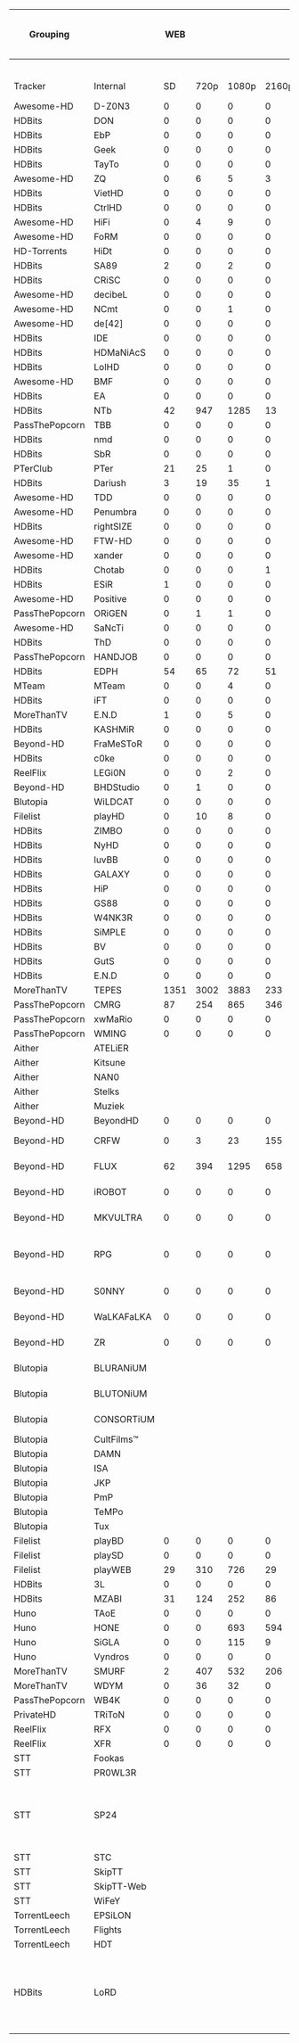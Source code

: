 | Grouping       |            | WEB  |      |       |       | Encode |      |       |       |       |           |       | Remux |       |       | Disc |      |     | Golden Popcorns |      |       |       |        |        |        |        | Golden Popcorn Performance Index |           |            |        |                                                             |
|----------------|------------|------|------|-------|-------|--------|------|-------|-------|-------|-----------|-------|-------|-------|-------|------|------|-----|-----------------|------|-------|-------|--------|--------|--------|--------|----------------------------------|-----------|------------|--------|-------------------------------------------------------------|
|                |            |      |      |       |       | x264   |      |       |       | x265  |           |       |       |       |       |      |      |     | Encodes         |      |       |       | Ratio  |        |        |        |                                  |           |            |        |                                                             |
| Tracker        | Internal   | SD   | 720p | 1080p | 2160p | SD     | 720p | 1080p | Total | 1080p | 1080p HDR | 2160p | DVD   | 1080p | 2160p | DVD  | BD   | UHD | SD              | 720p | 1080p | Total | SD     | 720p   | 1080p  | Total  | SD GPPi                          | 720p GPPi | 1080p GPPi | GPPi   | Other Comments                                              |
| Awesome-HD     | D-Z0N3     | 0    | 0    | 0     | 0     | 0      | 48   | 371   | 419   | 0     | 88        | 8     | 0     | 29    | 0     | 0    | 0    | 0   | 0               | 19   | 247   | 266   | 0.00%  | 39.58% | 66.58% | 63.48% | 0.00                             | 7.52      | 164.44     | 171.97 |                                                             |
| HDBits         | DON        | 0    | 0    | 0     | 0     | 127    | 2640 | 990   | 3757  | 0     | 107       | 27    | 0     | 0     | 0     | 0    | 0    | 0   | 1               | 962  | 385   | 1348  | 0.79%  | 36.44% | 38.89% | 35.88% | 0.01                             | 350.55    | 149.72     | 500.28 |                                                             |
| HDBits         | EbP        | 0    | 0    | 0     | 0     | 0      | 1723 | 399   | 2122  | 0     | 0         | 0     | 0     | 0     | 0     | 0    | 0    | 0   | 0               | 843  | 243   | 1086  | 0.00%  | 48.93% | 60.90% | 51.18% | 0.00                             | 412.45    | 147.99     | 560.44 |                                                             |
| HDBits         | Geek       | 0    | 0    | 0     | 0     | 2      | 130  | 130   | 262   | 0     | 11        | 0     | 0     | 0     | 0     | 0    | 0    | 0   | 0               | 75   | 85    | 160   | 0.00%  | 57.69% | 65.38% | 61.07% | 0.00                             | 43.27     | 55.58      | 98.85  |                                                             |
| HDBits         | TayTo      | 0    | 0    | 0     | 0     | 1      | 461  | 295   | 757   | 0     | 3         | 0     | 0     | 0     | 0     | 0    | 0    | 0   | 0               | 279  | 126   | 405   | 0.00%  | 60.52% | 42.71% | 53.50% | 0.00                             | 168.85    | 53.82      | 222.67 |                                                             |
| Awesome-HD     | ZQ         | 0    | 6    | 5     | 3     | 3      | 180  | 225   | 408   | 0     | 11        | 0     | 0     | 77    | 1     | 0    | 0    | 0   | 0               | 134  | 110   | 244   | 0.00%  | 74.44% | 48.89% | 59.80% | 0.00                             | 99.76     | 53.78      | 153.53 |                                                             |
| HDBits         | VietHD     | 0    | 0    | 0     | 0     | 0      | 1120 | 492   | 1612  | 0     | 0         | 0     | 0     | 0     | 0     | 0    | 0    | 0   | 0               | 467  | 157   | 624   | 0.00%  | 41.70% | 31.91% | 38.71% | 0.00                             | 194.72    | 50.10      | 244.82 |                                                             |
| HDBits         | CtrlHD     | 0    | 0    | 0     | 0     | 2      | 1170 | 565   | 1737  | 0     | 48        | 228   | 0     | 0     | 0     | 0    | 0    | 0   | 0               | 507  | 159   | 666   | 0.00%  | 43.33% | 28.14% | 38.34% | 0.00                             | 219.70    | 44.75      | 264.45 |                                                             |
| Awesome-HD     | HiFi       | 0    | 4    | 9     | 0     | 2      | 251  | 159   | 412   | 0     | 0         | 0     | 0     | 391   | 0     | 0    | 0    | 0   | 0               | 175  | 83    | 258   | 0.00%  | 69.72% | 52.20% | 62.62% | 0.00                             | 122.01    | 43.33      | 165.34 |                                                             |
| Awesome-HD     | FoRM       | 0    | 0    | 0     | 0     | 4      | 38   | 197   | 239   | 0     | 0         | 0     | 0     | 3     | 0     | 0    | 0    | 0   | 0               | 18   | 86    | 104   | 0.00%  | 47.37% | 43.65% | 43.51% | 0.00                             | 8.53      | 37.54      | 46.07  |                                                             |
| HD-Torrents    | HiDt       | 0    | 0    | 0     | 0     | 0      | 383  | 112   | 495   | 0     | 0         | 0     | 0     | 0     | 0     | 0    | 0    | 0   | 0               | 295  | 64    | 359   | 0.00%  | 77.02% | 57.14% | 72.53% | 0.00                             | 227.22    | 36.57      | 263.79 |                                                             |
| HDBits         | SA89       | 2    | 0    | 2     | 0     | 2      | 26   | 146   | 174   | 0     | 54        | 0     | 0     | 2     | 0     | 0    | 0    | 0   | 0               | 3    | 70    | 73    | 0.00%  | 11.54% | 47.95% | 41.95% | 0.00                             | 0.35      | 33.56      | 33.91  |                                                             |
| HDBits         | CRiSC      | 0    | 0    | 0     | 0     | 0      | 746  | 88    | 834   | 0     | 0         | 0     | 0     | 0     | 0     | 0    | 0    | 0   | 0               | 376  | 48    | 424   | 0.00%  | 50.40% | 54.55% | 50.84% | 0.00                             | 189.51    | 26.18      | 215.69 |                                                             |
| Awesome-HD     | decibeL    | 0    | 0    | 0     | 0     | 0      | 165  | 239   | 404   | 0     | 0         | 0     | 0     | 137   | 0     | 0    | 0    | 0   | 0               | 57   | 76    | 133   | 0.00%  | 34.55% | 31.80% | 32.92% | 0.00                             | 19.69     | 24.17      | 43.86  |                                                             |
| Awesome-HD     | NCmt       | 0    | 0    | 1     | 0     | 0      | 207  | 207   | 414   | 0     | 143       | 2     | 1     | 156   | 1     | 0    | 0    | 0   | 0               | 93   | 66    | 159   | 0.00%  | 44.93% | 31.88% | 38.41% | 0.00                             | 41.78     | 21.04      | 62.83  |                                                             |
| Awesome-HD     | de[42]     | 0    | 0    | 0     | 0     | 1      | 18   | 47    | 66    | 0     | 0         | 0     | 0     | 0     | 0     | 0    | 0    | 0   | 0               | 12   | 31    | 43    | 0.00%  | 66.67% | 65.96% | 65.15% | 0.00                             | 8.00      | 20.45      | 28.45  |                                                             |
| HDBits         | IDE        | 0    | 0    | 0     | 0     | 1      | 293  | 98    | 392   | 0     | 0         | 0     | 0     | 0     | 0     | 0    | 0    | 0   | 0               | 178  | 42    | 220   | 0.00%  | 60.75% | 42.86% | 56.12% | 0.00                             | 108.14    | 18.00      | 126.14 |                                                             |
| HDBits         | HDMaNiAcS  | 0    | 0    | 0     | 0     | 0      | 19   | 433   | 452   | 0     | 0         | 0     | 0     | 0     | 0     | 0    | 0    | 0   | 0               | 5    | 87    | 92    | 0.00%  | 26.32% | 20.09% | 20.35% | 0.00                             | 1.32      | 17.48      | 18.80  |                                                             |
| HDBits         | LolHD      | 0    | 0    | 0     | 0     | 0      | 86   | 34    | 120   | 0     | 0         | 0     | 0     | 0     | 0     | 0    | 0    | 0   | 0               | 52   | 24    | 76    | 0.00%  | 60.47% | 70.59% | 63.33% | 0.00                             | 31.44     | 16.94      | 48.38  |                                                             |
| Awesome-HD     | BMF        | 0    | 0    | 0     | 0     | 0      | 170  | 69    | 239   | 0     | 16        | 0     | 0     | 252   | 0     | 0    | 0    | 0   | 0               | 97   | 34    | 131   | 0.00%  | 57.06% | 49.28% | 54.81% | 0.00                             | 55.35     | 16.75      | 72.10  |                                                             |
| HDBits         | EA         | 0    | 0    | 0     | 0     | 73     | 460  | 717   | 1250  | 0     | 0         | 0     | 0     | 0     | 0     | 0    | 0    | 0   | 11              | 92   | 93    | 196   | 15.07% | 20.00% | 12.97% | 15.68% | 1.66                             | 18.40     | 12.06      | 32.12  |                                                             |
| HDBits         | NTb        | 42   | 947  | 1285  | 13    | 16     | 554  | 733   | 1303  | 0     | 23        | 0     | 0     | 0     | 0     | 0    | 0    | 0   | 0               | 77   | 88    | 165   | 0.00%  | 13.90% | 12.01% | 12.66% | 0.00                             | 10.70     | 10.56      | 21.27  |                                                             |
| PassThePopcorn | TBB        | 0    | 0    | 0     | 0     | 560    | 93   | 13    | 666   | 0     | 0         | 0     | 0     | 0     | 0     | 0    | 0    | 0   | 310             | 72   | 10    | 392   | 55.36% | 77.42% | 76.92% | 58.86% | 171.61                           | 55.74     | 7.69       | 235.04 |                                                             |
| HDBits         | nmd        | 0    | 0    | 0     | 0     | 0      | 15   | 20    | 35    | 0     | 0         | 0     | 0     | 0     | 0     | 0    | 0    | 0   | 0               | 8    | 11    | 19    | 0.00%  | 53.33% | 55.00% | 54.29% | 0.00                             | 4.27      | 6.05       | 10.32  |                                                             |
| HDBits         | SbR        | 0    | 0    | 0     | 0     | 0      | 709  | 1699  | 2408  | 0     | 0         | 0     | 0     | 0     | 0     | 0    | 0    | 0   | 0               | 308  | 94    | 402   | 0.00%  | 43.44% | 5.53%  | 16.69% | 0.00                             | 133.80    | 5.20       | 139.00 |                                                             |
| PTerClub       | PTer       | 21   | 25   | 1     | 0     | 562    | 746  | 918   | 2226  | 0     | 22        | 3     | 0     | 434   | 4     | 0    | 119  | 9   | 6               | 73   | 69    | 148   | 1.07%  | 9.79%  | 7.52%  | 6.65%  | 0.06                             | 7.14      | 5.19       | 12.39  |                                                             |
| HDBits         | Dariush    | 3    | 19   | 35    | 1     | 60     | 91   | 72    | 223   | 0     | 0         | 0     | 0     | 21    | 0     | 48   | 0    | 0   | 33              | 31   | 19    | 83    | 55.00% | 34.07% | 26.39% | 37.22% | 18.15                            | 10.56     | 5.01       | 33.72  |                                                             |
| Awesome-HD     | TDD        | 0    | 0    | 0     | 0     | 0      | 119  | 72    | 191   | 0     | 19        | 4     | 0     | 143   | 0     | 0    | 0    | 0   | 0               | 46   | 17    | 63    | 0.00%  | 38.66% | 23.61% | 32.98% | 0.00                             | 17.78     | 4.01       | 21.80  |                                                             |
| Awesome-HD     | Penumbra   | 0    | 0    | 0     | 0     | 0      | 2    | 22    | 24    | 0     | 0         | 0     | 0     | 0     | 0     | 0    | 0    | 0   | 0               | 0    | 9     | 9     | 0.00%  | 0.00%  | 40.91% | 37.50% | 0.00                             | 0.00      | 3.68       | 3.68   |                                                             |
| HDBits         | rightSIZE  | 0    | 0    | 0     | 0     | 0      | 121  | 30    | 151   | 0     | 0         | 0     | 0     | 0     | 0     | 0    | 0    | 0   | 0               | 66   | 10    | 76    | 0.00%  | 54.55% | 33.33% | 50.33% | 0.00                             | 36.00     | 3.33       | 39.33  |                                                             |
| Awesome-HD     | FTW-HD     | 0    | 0    | 0     | 0     | 0      | 1    | 20    | 21    | 0     | 0         | 0     | 0     | 1     | 0     | 0    | 0    | 0   | 0               | 0    | 8     | 8     | 0.00%  | 0.00%  | 40.00% | 38.10% | 0.00                             | 0.00      | 3.20       | 3.20   |                                                             |
| Awesome-HD     | xander     | 0    | 0    | 0     | 0     | 0      | 1    | 79    | 80    | 0     | 0         | 0     | 0     | 1     | 0     | 0    | 0    | 0   | 0               | 0    | 14    | 14    | 0.00%  | 0.00%  | 17.72% | 17.50% | 0.00                             | 0.00      | 2.48       | 2.48   |                                                             |
| HDBits         | Chotab     | 0    | 0    | 0     | 1     | 3      | 59   | 15    | 77    | 0     | 8         | 13    | 0     | 0     | 0     | 0    | 6    | 0   | 0               | 8    | 6     | 14    | 0.00%  | 13.56% | 40.00% | 18.18% | 0.00                             | 1.08      | 2.40       | 3.48   |                                                             |
| HDBits         | ESiR       | 1    | 0    | 0     | 0     | 0      | 248  | 45    | 293   | 0     | 0         | 1     | 0     | 0     | 0     | 0    | 320  | 62  | 0               | 15   | 10    | 25    | 0.00%  | 6.05%  | 22.22% | 8.53%  | 0.00                             | 0.91      | 2.22       | 3.13   |                                                             |
| Awesome-HD     | Positive   | 0    | 0    | 0     | 0     | 0      | 74   | 8     | 82    | 0     | 0         | 0     | 0     | 3     | 0     | 0    | 0    | 0   | 0               | 46   | 4     | 50    | 0.00%  | 62.16% | 50.00% | 60.98% | 0.00                             | 28.59     | 2.00       | 30.59  |                                                             |
| PassThePopcorn | ORiGEN     | 0    | 1    | 1     | 0     | 0      | 12   | 10    | 22    | 0     | 0         | 0     | 0     | 0     | 0     | 0    | 0    | 0   | 0               | 6    | 4     | 10    | 0.00%  | 50.00% | 40.00% | 45.45% | 0.00                             | 3.00      | 1.60       | 4.60   |                                                             |
| Awesome-HD     | SaNcTi     | 0    | 0    | 0     | 0     | 0      | 15   | 5     | 20    | 0     | 0         | 0     | 0     | 0     | 0     | 0    | 0    | 0   | 0               | 5    | 2     | 7     | 0.00%  | 33.33% | 40.00% | 35.00% | 0.00                             | 1.67      | 0.80       | 2.47   |                                                             |
| HDBits         | ThD        | 0    | 0    | 0     | 0     | 0      | 78   | 16    | 94    | 0     | 0         | 0     | 0     | 0     | 0     | 0    | 0    | 0   | 0               | 40   | 3     | 43    | 0.00%  | 51.28% | 18.75% | 45.74% | 0.00                             | 20.51     | 0.56       | 21.08  |                                                             |
| PassThePopcorn | HANDJOB    | 0    | 0    | 0     | 0     | 51020  | 6295 | 6807  | 64122 | 0     | 0         | 0     | 0     | 1     | 0     | 0    | 0    | 0   | 515             | 69   | 46    | 630   | 1.01%  | 1.10%  | 0.68%  | 0.98%  | 5.20                             | 0.76      | 0.31       | 6.27   |                                                             |
| HDBits         | EDPH       | 54   | 65   | 72    | 51    | 1449   | 375  | 533   | 2357  | 0     | 0         | 2     | 0     | 1015  | 2     | 13   | 8    | 0   | 6               | 13   | 7     | 26    | 0.41%  | 3.47%  | 1.31%  | 1.10%  | 0.02                             | 0.45      | 0.09       | 0.57   |                                                             |
| MTeam          | MTeam      | 0    | 0    | 4     | 0     | 4      | 328  | 98    | 430   | 0     | 0         | 0     | 0     | 15    | 0     | 0    | 1333 | 36  | 0               | 2    | 3     | 5     | 0.00%  | 0.61%  | 3.06%  | 1.16%  | 0.00                             | 0.01      | 0.09       | 0.10   |                                                             |
| HDBits         | iFT        | 0    | 0    | 0     | 0     | 68     | 855  | 897   | 1820  | 0     | 24        | 6     | 0     | 0     | 0     | 0    | 0    | 0   | 0               | 12   | 9     | 21    | 0.00%  | 1.40%  | 1.00%  | 1.15%  | 0.00                             | 0.17      | 0.09       | 0.26   |                                                             |
| MoreThanTV     | E.N.D      | 1    | 0    | 5     | 0     | 0      | 6    | 26    | 32    | 0     | 0         | 0     | 0     | 57    | 2     | 0    | 0    | 0   | 0               | 1    | 1     | 2     | 0.00%  | 16.67% | 3.85%  | 6.25%  | 0.00                             | 0.17      | 0.04       | 0.21   |                                                             |
| HDBits         | KASHMiR    | 0    | 0    | 0     | 0     | 0      | 42   | 29    | 71    | 0     | 0         | 0     | 0     | 0     | 0     | 0    | 0    | 0   | 0               | 3    | 1     | 4     | 0.00%  | 7.14%  | 3.45%  | 5.63%  | 0.00                             | 0.21      | 0.03       | 0.25   |                                                             |
| Beyond-HD      | FraMeSToR  | 0    | 0    | 0     | 0     | 0      | 10   | 104   | 114   | 0     | 0         | 0     | 0     | 6051  | 2258  | 0    | 0    | 0   | 0               | 0    | 1     | 1     | 0.00%  | 0.00%  | 0.96%  | 0.88%  | 0.00                             | 0.00      | 0.01       | 0.01   |                                                             |
| HDBits         | c0ke       | 0    | 0    | 0     | 0     | 3      | 30   | 251   | 284   | 0     | 21        | 1     | 0     | 9     | 0     | 0    | 0    | 0   | 0               | 0    | 1     | 1     | 0.00%  | 0.00%  | 0.40%  | 0.35%  | 0.00                             | 0.00      | 0.00       | 0.00   |                                                             |
| ReelFlix       | LEGi0N     | 0    | 0    | 2     | 0     | 0      | 53   | 1400  | 1453  | 167   | 208       | 128   | 0     | 1925  | 688   | 0    | 0    | 0   | 0               | 0    | 1     | 1     | 0.00%  | 0.00%  | 0.07%  | 0.07%  | 0.00                             | 0.00      | 0.00       | 0.00   |                                                             |
| Beyond-HD      | BHDStudio  | 0    | 1    | 0     | 0     | 0      | 4076 | 4058  | 8134  | 0     | 2         | 1305  | 0     | 0     | 0     | 0    | 0    | 0   | 0               | 0    | 0     | 0     | 0.00%  | 0.00%  | 0.00%  | 0.00%  | 0.00                             | 0.00      | 0.00       | 0.00   |                                                             |
| Blutopia       | WiLDCAT    | 0    | 0    | 0     | 0     | 0      | 0    | 194   | 194   | 0     | 0         | 0     | 0     | 3     | 35    | 4    | 3    | 0   | 0               | 0    | 0     | 0     | 0.00%  | 0.00%  | 0.00%  | 0.00%  | 0.00                             | 0.00      | 0.00       | 0.00   |                                                             |
| Filelist       | playHD     | 0    | 10   | 8     | 0     | 1      | 414  | 293   | 708   | 0     | 13        | 0     | 0     | 0     | 0     | 0    | 0    | 0   | 0               | 3    | 0     | 3     | 0.00%  | 0.72%  | 0.00%  | 0.42%  | 0.00                             | 0.02      | 0.00       | 0.02   |                                                             |
| HDBits         | ZIMBO      | 0    | 0    | 0     | 0     | 0      | 13   | 7     | 20    | 0     | 0         | 0     | 0     | 0     | 0     | 0    | 0    | 0   | 0               | 0    | 0     | 0     | 0.00%  | 0.00%  | 0.00%  | 0.00%  | 0.00                             | 0.00      | 0.00       | 0.00   |                                                             |
| HDBits         | NyHD       | 0    | 0    | 0     | 0     | 0      | 57   | 46    | 103   | 0     | 0         | 0     | 0     | 0     | 0     | 0    | 0    | 0   | 0               | 0    | 0     | 0     | 0.00%  | 0.00%  | 0.00%  | 0.00%  | 0.00                             | 0.00      | 0.00       | 0.00   |                                                             |
| HDBits         | luvBB      | 0    | 0    | 0     | 0     | 0      | 13   | 10    | 23    | 0     | 0         | 0     | 0     | 0     | 0     | 0    | 0    | 0   | 0               | 0    | 0     | 0     | 0.00%  | 0.00%  | 0.00%  | 0.00%  | 0.00                             | 0.00      | 0.00       | 0.00   |                                                             |
| HDBits         | GALAXY     | 0    | 0    | 0     | 0     | 0      | 2    | 8     | 10    | 0     | 17        | 0     | 0     | 0     | 0     | 0    | 0    | 0   | 0               | 0    | 0     | 0     | 0.00%  | 0.00%  | 0.00%  | 0.00%  | 0.00                             | 0.00      | 0.00       | 0.00   |                                                             |
| HDBits         | HiP        | 0    | 0    | 0     | 0     | 0      | 14   | 30    | 44    | 0     | 0         | 0     | 0     | 0     | 0     | 0    | 0    | 0   | 0               | 0    | 0     | 0     | 0.00%  | 0.00%  | 0.00%  | 0.00%  | 0.00                             | 0.00      | 0.00       | 0.00   |                                                             |
| HDBits         | GS88       | 0    | 0    | 0     | 0     | 0      | 73   | 94    | 167   | 0     | 0         | 0     | 0     | 0     | 0     | 0    | 0    | 0   | 0               | 0    | 0     | 0     | 0.00%  | 0.00%  | 0.00%  | 0.00%  | 0.00                             | 0.00      | 0.00       | 0.00   |                                                             |
| HDBits         | W4NK3R     | 0    | 0    | 0     | 0     | 0      | 5    | 32    | 37    | 0     | 0         | 129   | 0     | 0     | 0     | 0    | 0    | 0   | 0               | 0    | 0     | 0     | 0.00%  | 0.00%  | 0.00%  | 0.00%  | 0.00                             | 0.00      | 0.00       | 0.00   |                                                             |
| HDBits         | SiMPLE     | 0    | 0    | 0     | 0     | 0      | 2    | 9     | 11    | 0     | 3         | 1     | 0     | 0     | 0     | 0    | 0    | 0   | 0               | 0    | 0     | 0     | 0.00%  | 0.00%  | 0.00%  | 0.00%  | 0.00                             | 0.00      | 0.00       | 0.00   |                                                             |
| HDBits         | BV         | 0    | 0    | 0     | 0     | 0      | 15   | 24    | 39    | 0     | 0         | 0     | 0     | 0     | 0     | 0    | 0    | 0   | 0               | 0    | 0     | 0     | 0.00%  | 0.00%  | 0.00%  | 0.00%  | 0.00                             | 0.00      | 0.00       | 0.00   |                                                             |
| HDBits         | GutS       | 0    | 0    | 0     | 0     | 0      | 11   | 14    | 25    | 0     | 0         | 0     | 0     | 0     | 0     | 0    | 0    | 0   | 0               | 0    | 0     | 0     | 0.00%  | 0.00%  | 0.00%  | 0.00%  | 0.00                             | 0.00      | 0.00       | 0.00   |                                                             |
| HDBits         | E.N.D      | 0    | 0    | 0     | 0     | 0      | 0    | 7     | 7     | 0     | 0         | 0     | 0     | 0     | 0     | 0    | 0    |     | 0               | 0    | 0     | 0     | 0.00%  | 0.00%  | 0.00%  | 0.00%  | 0.00                             | 0.00      | 0.00       | 0.00   |                                                             |
| MoreThanTV     | TEPES      | 1351 | 3002 | 3883  | 233   | 19     | 6    | 13    | 38    | 0     | 0         | 0     | 0     | 131   | 1     | 0    | 0    | 0   | 1               | 0    | 0     | 1     | 0.00%  | 0.00%  | 0.00%  | 2.63%  | 0.00                             | 0.00      | 0.00       | 0.00   |                                                             |
| PassThePopcorn | CMRG       | 87   | 254  | 865   | 346   | 87     | 5    | 6     | 98    | 0     | 0         | 0     | 0     | 0     | 0     | 0    | 0    | 0   | 0               | 0    | 0     | 0     | 0.00%  | 0.00%  | 0.00%  | 0.00%  | 0.00                             | 0.00      | 0.00       | 0.00   |                                                             |
| PassThePopcorn | xwMaRio    | 0    | 0    | 0     | 0     | 0      | 0    | 54    | 54    | 0     | 0         | 0     | 0     | 325   | 80    | 0    | 0    | 0   | 0               | 0    | 0     | 0     | 0.00%  | 0.00%  | 0.00%  | 0.00%  | 0.00                             | 0.00      | 0.00       | 0.00   |                                                             |
| PassThePopcorn | WMING      | 0    | 0    | 0     | 0     | 0      | 10   | 16    | 26    | 0     | 0         | 0     | 0     | 0     | 0     | 0    | 0    | 0   | 0               | 0    | 0     | 0     | 0.00%  | 0.00%  | 0.00%  | 0.00%  | 0.00                             | 0.00      | 0.00       | 0.00   |                                                             |
| Aither         | ATELiER    |      |      |       |       |        |      |       | 0     |       |           |       |       |       |       |      |      |     |                 |      |       | 0     | 0.00%  | 0.00%  | 0.00%  | 0.00%  | 0.00                             | 0.00      | 0.00       | 0.00   |                                                             |
| Aither         | Kitsune    |      |      |       |       |        |      |       | 0     |       |           |       |       |       |       |      |      |     |                 |      |       | 0     | 0.00%  | 0.00%  | 0.00%  | 0.00%  | 0.00                             | 0.00      | 0.00       | 0.00   |                                                             |
| Aither         | NAN0       |      |      |       |       |        |      |       | 0     |       |           |       |       |       |       |      |      |     |                 |      |       | 0     | 0.00%  | 0.00%  | 0.00%  | 0.00%  | 0.00                             | 0.00      | 0.00       | 0.00   |                                                             |
| Aither         | Stelks     |      |      |       |       |        |      |       | 0     |       |           |       |       |       |       |      |      |     |                 |      |       | 0     | 0.00%  | 0.00%  | 0.00%  | 0.00%  | 0.00                             | 0.00      | 0.00       | 0.00   |                                                             |
| Aither         | Muziek     |      |      |       |       |        |      |       | 0     |       |           |       |       |       |       |      |      |     |                 |      |       | 0     | 0.00%  | 0.00%  | 0.00%  | 0.00%  | 0.00                             | 0.00      | 0.00       | 0.00   |                                                             |
| Beyond-HD      | BeyondHD   | 0    | 0    | 0     | 0     | 0      | 0    | 0     | 0     | 0     | 0         | 0     | 0     | 0     | 1     | 0    | 105  | 220 | 0               | 0    | 0     | 0     | 0.00%  | 0.00%  | 0.00%  | 0.00%  | 0.00                             | 0.00      | 0.00       | 0.00   |                                                             |
| Beyond-HD      | CRFW       | 0    | 3    | 23    | 155   | 0      | 0    | 0     | 0     | 0     | 0         | 0     | 0     | 0     | 1     | 0    | 0    | 0   | 0               | 0    | 0     | 0     | 0.00%  | 0.00%  | 0.00%  | 0.00%  | 0.00                             | 0.00      | 0.00       | 0.00   | Taken from HDB                                              |
| Beyond-HD      | FLUX       | 62   | 394  | 1295  | 658   | 0      | 0    | 0     | 0     | 0     | 0         | 0     | 0     | 0     | 12    | 0    | 0    | 0   | 0               | 0    | 0     | 0     | 0.00%  | 0.00%  | 0.00%  | 0.00%  | 0.00                             | 0.00      | 0.00       | 0.00   | Post iFT encodes                                            |
| Beyond-HD      | iROBOT     | 0    | 0    | 0     | 0     | 0      | 0    | 0     | 0     | 0     | 0         | 0     | 0     | 97    | 0     | 0    | 0    | 0   | 0               | 0    | 0     | 0     | 0.00%  | 0.00%  | 0.00%  | 0.00%  | 0.00                             | 0.00      | 0.00       | 0.00   | Taken from HDB                                              |
| Beyond-HD      | MKVULTRA   | 0    | 0    | 0     | 0     | 0      | 0    | 0     | 0     | 0     | 0         | 0     | 5     | 6     | 0     | 0    | 0    | 0   | 0               | 0    | 0     | 0     | 0.00%  | 0.00%  | 0.00%  | 0.00%  | 0.00                             | 0.00      | 0.00       | 0.00   | x265 HDR 1080p                                              |
| Beyond-HD      | RPG        | 0    | 0    | 0     | 0     | 0      | 0    | 0     | 0     | 0     | 0         | 0     | 200   | 0     | 0     | 0    | 0    | 0   | 0               | 0    | 0     | 0     | 0.00%  | 0.00%  | 0.00%  | 0.00%  | 0.00                             | 0.00      | 0.00       | 0.00   | HDB Exclusive. Post iFT encodes                             |
| Beyond-HD      | S0NNY      | 0    | 0    | 0     | 0     | 0      | 0    | 0     | 0     | 0     | 0         | 0     | 159   | 0     | 0     | 0    | 0    | 0   | 0               | 0    | 0     | 0     | 0.00%  | 0.00%  | 0.00%  | 0.00%  | 0.00                             | 0.00      | 0.00       | 0.00   | Taken from HDB                                              |
| Beyond-HD      | WaLKAFaLKA | 0    | 0    | 0     | 0     | 0      | 0    | 0     | 0     | 0     | 0         | 0     | 0     | 23    | 10    | 0    | 0    | 0   | 0               | 0    | 0     | 0     | 0.00%  | 0.00%  | 0.00%  | 0.00%  | 0.00                             | 0.00      | 0.00       | 0.00   | Taken from HDB                                              |
| Beyond-HD      | ZR         | 0    | 0    | 0     | 0     | 0      | 0    | 0     | 0     | 0     | 0         | 0     | 2     | 131   | 6     | 0    | 0    | 0   | 0               | 0    | 0     | 0     | 0.00%  | 0.00%  | 0.00%  | 0.00%  | 0.00                             | 0.00      | 0.00       | 0.00   | Taken from HDB                                              |
| Blutopia       | BLURANiUM  |      |      |       |       |        |      |       | 0     |       |           |       |       |       |       |      |      |     |                 |      |       | 0     | 0.00%  | 0.00%  | 0.00%  | 0.00%  | 0.00                             | 0.00      | 0.00       | 0.00   | Taken from HDB                                              |
| Blutopia       | BLUTONiUM  |      |      |       |       |        |      |       | 0     |       |           |       |       |       |       |      |      |     |                 |      |       | 0     | 0.00%  | 0.00%  | 0.00%  | 0.00%  | 0.00                             | 0.00      | 0.00       | 0.00   | Taken from HDB                                              |
| Blutopia       | CONSORTiUM |      |      |       |       |        |      |       | 0     |       |           |       |       |       |       |      |      |     |                 |      |       | 0     | 0.00%  | 0.00%  | 0.00%  | 0.00%  | 0.00                             | 0.00      | 0.00       | 0.00   | Taken from HDB                                              |
| Blutopia       | CultFilms™ |      |      |       |       |        |      |       | 0     |       |           |       |       |       |       |      |      |     |                 |      |       | 0     | 0.00%  | 0.00%  | 0.00%  | 0.00%  | 0.00                             | 0.00      | 0.00       | 0.00   |                                                             |
| Blutopia       | DAMN       |      |      |       |       |        |      |       | 0     |       |           |       |       |       |       |      |      |     |                 |      |       | 0     | 0.00%  | 0.00%  | 0.00%  | 0.00%  | 0.00                             | 0.00      | 0.00       | 0.00   | all hevc                                                    |
| Blutopia       | ISA        |      |      |       |       |        |      |       | 0     |       |           |       |       |       |       |      |      |     |                 |      |       | 0     | 0.00%  | 0.00%  | 0.00%  | 0.00%  | 0.00                             | 0.00      | 0.00       | 0.00   |                                                             |
| Blutopia       | JKP        |      |      |       |       |        |      |       | 0     |       |           |       |       |       |       |      |      |     |                 |      |       | 0     | 0.00%  | 0.00%  | 0.00%  | 0.00%  | 0.00                             | 0.00      | 0.00       | 0.00   |                                                             |
| Blutopia       | PmP        |      |      |       |       |        |      |       | 0     |       |           |       |       |       |       |      |      |     |                 |      |       | 0     | 0.00%  | 0.00%  | 0.00%  | 0.00%  | 0.00                             | 0.00      | 0.00       | 0.00   |                                                             |
| Blutopia       | TeMPo      |      |      |       |       |        |      |       | 0     |       |           |       |       |       |       |      |      |     |                 |      |       | 0     | 0.00%  | 0.00%  | 0.00%  | 0.00%  | 0.00                             | 0.00      | 0.00       | 0.00   |                                                             |
| Blutopia       | Tux        |      |      |       |       |        |      |       | 0     |       |           |       |       |       |       |      |      |     |                 |      |       | 0     | 0.00%  | 0.00%  | 0.00%  | 0.00%  | 0.00                             | 0.00      | 0.00       | 0.00   |                                                             |
| Filelist       | playBD     | 0    | 0    | 0     | 0     | 0      | 0    | 0     | 0     | 0     | 0         | 0     |       |       |       | 0    | 0    | 0   | 0               | 0    | 0     | 0     | 0.00%  | 0.00%  | 0.00%  | 0.00%  | 0.00                             | 0.00      | 0.00       | 0.00   |                                                             |
| Filelist       | playSD     | 0    | 0    | 0     | 0     | 789    | 1    | 0     | 790   | 0     | 0         | 0     | 0     | 0     | 0     | 0    | 0    | 0   | 0               | 0    | 0     | 0     | 0.00%  | 0.00%  | 0.00%  | 0.00%  | 0.00                             | 0.00      | 0.00       | 0.00   |                                                             |
| Filelist       | playWEB    | 29   | 310  | 726   | 29    | 0      | 0    | 0     | 0     | 0     | 0         | 0     | 0     | 0     | 0     | 0    | 0    | 0   | 0               | 0    | 0     | 0     | 0.00%  | 0.00%  | 0.00%  | 0.00%  | 0.00                             | 0.00      | 0.00       | 0.00   |                                                             |
| HDBits         | 3L         | 0    | 0    | 0     | 0     | 0      | 0    | 0     | 0     | 0     | 0         | 0     | 0     | 60    | 529   | 0    | 0    | 0   | 0               | 0    | 0     | 0     | 0.00%  | 0.00%  | 0.00%  | 0.00%  | 0.00                             | 0.00      | 0.00       | 0.00   |                                                             |
| HDBits         | MZABI      | 31   | 124  | 252   | 86    | 0      | 0    | 0     | 0     | 0     | 0         | 0     | 0     | 0     | 0     | 0    | 0    | 0   | 0               | 0    | 0     | 0     | 0.00%  | 0.00%  | 0.00%  | 0.00%  | 0.00                             | 0.00      | 0.00       | 0.00   |                                                             |
| Huno           | TAoE       | 0    | 0    | 0     | 0     | 0      | 0    | 0     | 0     | 1005  | 0         | 26    | 0     | 0     | 0     | 0    | 0    | 0   |                 | 0    | 0     | 0     | 0.00%  | 0.00%  | 0.00%  | 0.00%  | 0.00                             | 0.00      | 0.00       | 0.00   |                                                             |
| Huno           | HONE       | 0    | 0    | 693   | 594   | 0      | 0    | 0     | 0     | 222   | 0         | 247   | 0     | 0     | 0     | 0    | 0    | 0   | 0               | 0    | 0     | 0     | 0.00%  | 0.00%  | 0.00%  | 0.00%  | 0.00                             | 0.00      | 0.00       | 0.00   |                                                             |
| Huno           | SiGLA      | 0    | 0    | 115   | 9     | 0      | 0    | 0     | 0     | 0     | 0         | 0     | 0     | 0     | 0     | 0    | 0    | 0   |                 | 0    | 0     | 0     | 0.00%  | 0.00%  | 0.00%  | 0.00%  | 0.00                             | 0.00      | 0.00       | 0.00   |                                                             |
| Huno           | Vyndros    | 0    | 0    | 0     | 0     | 0      | 0    | 0     | 0     | 7     | 0         | 1     | 0     | 0     | 0     | 0    | 0    | 0   | 0               | 0    | 0     | 0     | 0.00%  | 0.00%  | 0.00%  | 0.00%  | 0.00                             | 0.00      | 0.00       | 0.00   |                                                             |
| MoreThanTV     | SMURF      | 2    | 407  | 532   | 206   | 0      | 0    | 0     | 0     | 0     | 0         | 0     | 0     | 0     | 0     | 0    | 0    | 0   | 0               | 0    | 0     | 0     | 0.00%  | 0.00%  | 0.00%  | 0.00%  | 0.00                             | 0.00      | 0.00       | 0.00   |                                                             |
| MoreThanTV     | WDYM       | 0    | 36   | 32    | 0     | 0      | 0    | 0     | 0     | 0     | 0         | 0     | 0     | 0     | 0     | 0    | 0    | 0   | 0               | 0    | 0     | 0     | 0.00%  | 0.00%  | 0.00%  | 0.00%  | 0.00                             | 0.00      | 0.00       | 0.00   |                                                             |
| PassThePopcorn | WB4K       | 0    | 0    | 0     | 0     | 0      | 0    | 0     | 0     | 0     | 0         | 0     | 0     | 2     | 13    | 0    | 0    | 0   | 0               | 0    | 0     | 0     | 0.00%  | 0.00%  | 0.00%  | 0.00%  | 0.00                             | 0.00      | 0.00       | 0.00   |                                                             |
| PrivateHD      | TRiToN     | 0    | 0    | 0     | 0     | 0      | 0    | 0     | 0     | 0     | 0         | 0     | 0     | 1557  | 374   | 0    | 0    | 0   | 0               | 0    | 0     | 0     | 0.00%  | 0.00%  | 0.00%  | 0.00%  | 0.00                             | 0.00      | 0.00       | 0.00   |                                                             |
| ReelFlix       | RFX        | 0    | 0    | 0     | 0     | 0      | 0    | 0     | 0     | 0     | 0         | 0     | 26    | 24    | 0     | 0    | 0    | 0   | 0               | 0    | 0     | 0     | 0.00%  | 0.00%  | 0.00%  | 0.00%  | 0.00                             | 0.00      | 0.00       | 0.00   |                                                             |
| ReelFlix       | XFR        | 0    | 0    | 0     | 0     | 0      | 0    | 0     | 0     | 0     | 0         | 0     | 0     | 0     | 0     | 0    | 0    | 0   | 0               | 0    | 0     | 0     | 0.00%  | 0.00%  | 0.00%  | 0.00%  | 0.00                             | 0.00      | 0.00       | 0.00   |                                                             |
| STT            | Fookas     |      |      |       |       |        |      |       | 0     |       |           |       |       |       |       |      |      |     |                 |      |       | 0     | 0.00%  | 0.00%  | 0.00%  | 0.00%  | 0.00                             | 0.00      | 0.00       | 0.00   |                                                             |
| STT            | PR0WL3R    |      |      |       |       |        |      |       | 0     |       |           |       |       |       |       |      |      |     |                 |      |       | 0     | 0.00%  | 0.00%  | 0.00%  | 0.00%  | 0.00                             | 0.00      | 0.00       | 0.00   |                                                             |
| STT            | SP24       |      |      |       |       |        |      |       | 0     |       |           |       |       |       |       |      |      |     |                 |      |       | 0     | 0.00%  | 0.00%  | 0.00%  | 0.00%  | 0.00                             | 0.00      | 0.00       | 0.00   | New group. Encoder is working with d-z0n3                   |
| STT            | STC        |      |      |       |       |        |      |       | 0     |       |           |       |       |       |       |      |      |     |                 |      |       | 0     | 0.00%  | 0.00%  | 0.00%  | 0.00%  | 0.00                             | 0.00      | 0.00       | 0.00   |                                                             |
| STT            | SkipTT     |      |      |       |       |        |      |       | 0     |       |           |       |       |       |       |      |      |     |                 |      |       | 0     | 0.00%  | 0.00%  | 0.00%  | 0.00%  | 0.00                             | 0.00      | 0.00       | 0.00   |                                                             |
| STT            | SkipTT-Web |      |      |       |       |        |      |       | 0     |       |           |       |       |       |       |      |      |     |                 |      |       | 0     | 0.00%  | 0.00%  | 0.00%  | 0.00%  | 0.00                             | 0.00      | 0.00       | 0.00   |                                                             |
| STT            | WiFeY      |      |      |       |       |        |      |       | 0     |       |           |       |       |       |       |      |      |     |                 |      |       | 0     | 0.00%  | 0.00%  | 0.00%  | 0.00%  | 0.00                             | 0.00      | 0.00       | 0.00   |                                                             |
| TorrentLeech   | EPSiLON    |      |      |       |       |        |      |       | 0     |       |           |       |       |       |       |      |      |     |                 |      |       | 0     | 0.00%  | 0.00%  | 0.00%  | 0.00%  | 0.00                             | 0.00      | 0.00       | 0.00   |                                                             |
| TorrentLeech   | Flights    |      |      |       |       |        |      |       | 0     |       |           |       |       |       |       |      |      |     |                 |      |       | 0     | 0.00%  | 0.00%  | 0.00%  | 0.00%  | 0.00                             | 0.00      | 0.00       | 0.00   |                                                             |
| TorrentLeech   | HDT        |      |      |       |       |        |      |       | 0     |       |           |       |       |       |       |      |      |     |                 |      |       | 0     | 0.00%  | 0.00%  | 0.00%  | 0.00%  | 0.00                             | 0.00      | 0.00       | 0.00   |                                                             |
| HDBits         | LoRD       |      |      |       |       |        |      |       |       |       |           |       |       |       |       |      |      |     |                 |      |       |       |        |        |        |        |                                  |           |            |        | Group is too difficult to search for. Eye test HDB internal |

